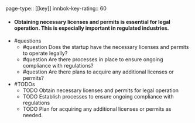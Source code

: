 page-type:: [[key]]
innbok-key-rating:: 60
- #### Obtaining necessary licenses and permits is essential for legal operation. This is especially important in regulated industries.
- #questions
  - #question Does the startup have the necessary licenses and permits to operate legally?
  - #question Are there processes in place to ensure ongoing compliance with regulations?
  - #question Are there plans to acquire any additional licenses or permits?
- #TODOs
  - TODO Obtain necessary licenses and permits for legal operation
  - TODO  Establish processes to ensure ongoing compliance with regulations
  - TODO  Plan for acquiring any additional licenses or permits as needed.



